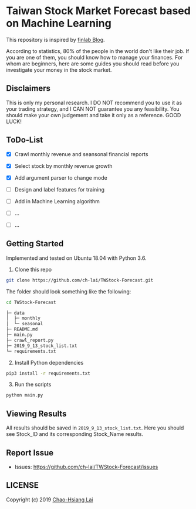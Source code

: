 # Taiwan Stock Market Forecast based on Machine Learning
This repository is inspired by [finlab Blog](https://www.finlab.tw/).

According to statistics, 80% of the people in the world don't like their job. If you are one of them, you should know how to manage your finances. For whom are beginners, here are some guides you should read before you investigate your money in the stock market.

## Disclaimers
This is only my personal research. I DO NOT recommend you to use it as your trading strategy, and I CAN NOT guarantee you any feasibility. You should make your own judgement and take it only as a reference. GOOD LUCK!


## ToDo-List
- [x] Crawl monthly revenue and seansonal financial reports
- [x] Select stock by monthly revenue growth
- [X] Add argument parser to change mode
- [ ] Design and label features for training
- [ ] Add in Machine Learning algorithm
- [ ] ...
- [ ] ...


## Getting Started
Implemented and tested on Ubuntu 18.04 with Python 3.6.

1. Clone this repo
```bash
git clone https://github.com/ch-lai/TWStock-Forecast.git
```
The folder should look something like the following:
```bash
cd TWStock-Forecast

├─ data
│  ├─ monthly
│  └─ seasonal
├─ README.md
├─ main.py
├─ crawl_report.py
├─ 2019_9_13_stock_list.txt
└─ requirements.txt
```

2. Install Python dependencies
```bash
pip3 install -r requirements.txt
```

3. Run the scripts
```bash
python main.py
```


## Viewing Results
All results should be saved in `2019_9_13_stock_list.txt`. Here you should see Stock_ID and its corresponding Stock_Name results.


## Report Issue
- Issues: https://github.com/ch-lai/TWStock-Forecast/issues

## LICENSE
Copyright (c) 2019 [Chao-Hsiang Lai](https://github.com/ch-lai)